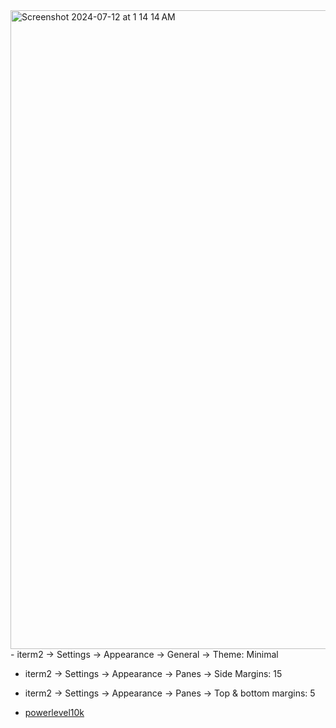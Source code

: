 <img width="1022" alt="Screenshot 2024-07-12 at 1 14 14 AM" src="https://github.com/hackintoanetwork/iterm2-theme/assets/83481196/d4d11af1-6d08-4eb7-8a16-a890303fdffa">
- iterm2 -> Settings -> Appearance -> General -> Theme: Minimal

- iterm2 -> Settings -> Appearance -> Panes -> Side Margins: 15

- iterm2 -> Settings -> Appearance -> Panes -> Top & bottom margins: 5

- [powerlevel10k](https://github.com/romkatv/powerlevel10k)
